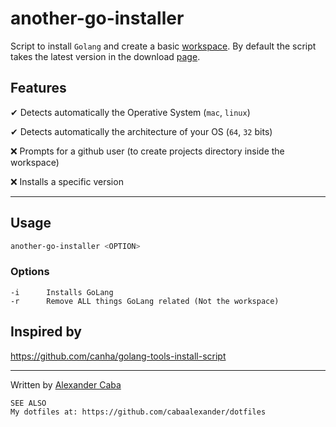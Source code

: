 # another-go-installer

Script to install `Golang` and create a basic [workspace](https://golang.org/doc/code.html#Workspaces). By default the script takes the latest version in the download [page](https://golang.org/dl/).

## Features

✔ Detects automatically the Operative System (`mac`, `linux`)

✔ Detects automatically the architecture of your OS (`64`, `32` bits)

❌ Prompts for a github user (to create projects directory inside the workspace)

❌ Installs a specific version

---

## Usage

```bash
another-go-installer <OPTION>
```

### Options

    -i      Installs GoLang
    -r      Remove ALL things GoLang related (Not the workspace)

## Inspired by

<https://github.com/canha/golang-tools-install-script>

---

Written by [Alexander Caba](https://github.com/cabaalexander)

    SEE ALSO
    My dotfiles at: https://github.com/cabaalexander/dotfiles